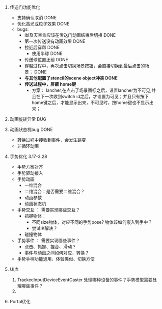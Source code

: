 1. 传送门功能优化
   - 支持确认取消 DONE 
   - 优化高光或粒子效果 DONE
   - bugs:
     - ibl及天空盒应该在传送门动画结束后切换 DONE 
     - 第一次传送没有动画效果 DONE
     - 拉近后穿帮  DONE
       - 使用半球  DONE
     - 传送球位置正前 DONE
     - 穿越过程中，再次点击切换场景按钮，会直接切换到最后点击的场景； DONE
     - **与其他配置了stencil的scene object冲突 DONE** 
     - **传送过程中，屏蔽 home键**
       - 方案： lancher,在点击了场景图标之后，设置lancher为不可见,并且在下一次收到switch id之后，才设置为可见；并且只有按下home键之后，才能显示出来，不可见时，按home键也不显示出来；

2. 动画旋转异常  BUG

3. 动画状态机bug DONE

   - 转换过程中接收到事件，会发生跳变
   - 非循环动画

4. 手势优化  3.17-3.28

   - 手势方案对齐
   - 手势驱动接入
   - 手势动画
     - 一维混合
     - 二维混合：是否需要二维混合？
     - 动画参数
     - 动画状态机
   - 手势交互 ： 需要实现哪些交互？
     - 抓握物体：
       - 不同size物体，对应不同的手势pose? 物体该如何嵌入到手中？
       - 尝试IK解决？
     - 碰撞物体
   - 手势事件 ： 需要实现哪些事件？
     - 点击、抓握、捏合、滑动？
     - 事件与动画之间如何对应，转换？
   - 手势手柄功能通用、体验类似、切换方便

5. UI库

   1. TrackedInputDeviceEventCaster 处理哪种设备的事件？手势模型需要处理哪些事件？
   2. 

6. Portal优化

   
